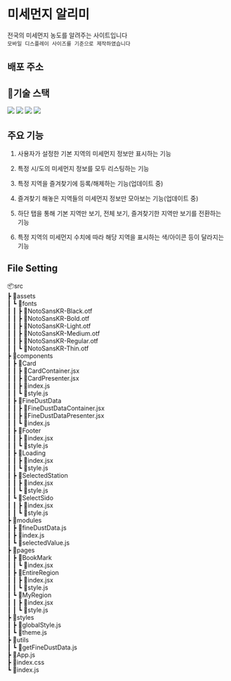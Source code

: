 # 미세먼지 알리미

전국의 미세먼지 농도를 알려주는 사이트입니다  
`모바일 디스플레이 사이즈를 기준으로 제작하였습니다`

## 배포 주소

## 📑기술 스택

<img src="https://img.shields.io/badge/JAVASCRIPT-F7DF1E?style=for-the-badge&logo=JavaScript&logoColor=white"/> 
<img src="https://img.shields.io/badge/REDUX-764ABC?style=for-the-badge&logo=Redux&logoColor=white"/> 
<img src="https://camo.githubusercontent.com/38547f500d8d549765a404fbbc093e03e47a4762502cb7e56c645d1511a9f0e5/68747470733a2f2f696d672e736869656c64732e696f2f62616467652f5354594c45442d434f4d504f4e454e54532d4442373039333f7374796c653d666f722d7468652d6261646765266c6f676f3d7374796c65642d636f6d706f6e656e7473266c6f676f436f6c6f723d7768697465">
<img src="https://img.shields.io/badge/REDUX THUNK-764ABC?style=for-the-badge&logo=Redux&logoColor=white"/>

## 주요 기능

1. 사용자가 설정한 기본 지역의 미세먼지 정보만 표시하는 기능

1. 특정 시/도의 미세먼지 정보를 모두 리스팅하는 기능

1. 특정 지역을 즐겨찾기에 등록/해제하는 기능(업데이트 중)

1. 즐겨찾기 해놓은 지역들의 미세먼지 정보만 모아보는 기능(업데이트 중)

1. 하단 탭을 통해 기본 지역만 보기, 전체 보기, 즐겨찾기한 지역만 보기를 전환하는 기능

1. 특정 지역의 미세먼지 수치에 따라 해당 지역을 표시하는 색/아이콘 등이 달라지는 기능

## File Setting

📦src  
┣ 📂assets  
┃ ┗ 📂fonts  
┃ ┃ ┣ 📜NotoSansKR-Black.otf  
┃ ┃ ┣ 📜NotoSansKR-Bold.otf  
┃ ┃ ┣ 📜NotoSansKR-Light.otf  
┃ ┃ ┣ 📜NotoSansKR-Medium.otf  
┃ ┃ ┣ 📜NotoSansKR-Regular.otf  
┃ ┃ ┗ 📜NotoSansKR-Thin.otf  
┣ 📂components  
┃ ┣ 📂Card  
┃ ┃ ┣ 📜CardContainer.jsx  
┃ ┃ ┣ 📜CardPresenter.jsx  
┃ ┃ ┣ 📜index.js  
┃ ┃ ┗ 📜style.js  
┃ ┣ 📂FineDustData  
┃ ┃ ┣ 📜FineDustDataContainer.jsx  
┃ ┃ ┣ 📜FineDustDataPresenter.jsx  
┃ ┃ ┗ 📜index.js  
┃ ┣ 📂Footer  
┃ ┃ ┣ 📜index.jsx  
┃ ┃ ┗ 📜style.js  
┃ ┣ 📂Loading  
┃ ┃ ┣ 📜index.jsx  
┃ ┃ ┗ 📜style.js  
┃ ┣ 📂SelectedStation  
┃ ┃ ┣ 📜index.jsx  
┃ ┃ ┗ 📜style.js  
┃ ┗ 📂SelectSido  
┃ ┃ ┣ 📜index.jsx  
┃ ┃ ┗ 📜style.js  
┣ 📂modules  
┃ ┣ 📜fineDustData.js  
┃ ┣ 📜index.js  
┃ ┗ 📜selectedValue.js  
┣ 📂pages  
┃ ┣ 📂BookMark  
┃ ┃ ┗ 📜index.jsx  
┃ ┣ 📂EntireRegion  
┃ ┃ ┣ 📜index.jsx  
┃ ┃ ┗ 📜style.js  
┃ ┗ 📂MyRegion  
┃ ┃ ┣ 📜index.jsx  
┃ ┃ ┗ 📜style.js  
┣ 📂styles  
┃ ┣ 📜globalStyle.js  
┃ ┗ 📜theme.js  
┣ 📂utils  
┃ ┗ 📜getFineDustData.js  
┣ 📜App.js  
┣ 📜index.css  
┗ 📜index.js
